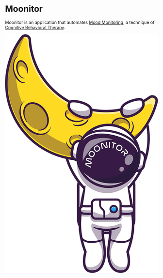 # Moonitor

Moonitor is an application that automates [Mood Monitoring](https://cbtwestport.com/cbt-tools-activity-mood-monitoring-and-pleasant-event-scheduling/#:~:text=In%20CBT%2C%20you%20may%20be,different%20pleasant%20activity%20lists%20online.), a technique of [Cognitive Behavioral Therapy](https://www.apa.org/ptsd-guideline/patients-and-families/cognitive-behavioral).

![Monitoring your mood to the moon and back](assets/img/moonitor-logo.png)
